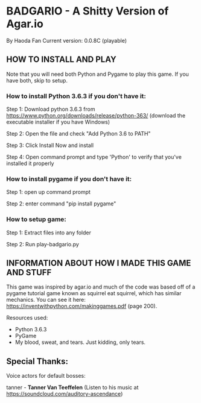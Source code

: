 # BADGARIO - A Shitty Version of Agar.io
By Haoda Fan
Current version: 0.0.8C (playable)

## HOW TO INSTALL AND PLAY
Note that you will need both Python and Pygame to play this game. If you have both, skip to setup.
### How to install Python 3.6.3 if you don't have it:
Step 1: Download python 3.6.3 from https://www.python.org/downloads/release/python-363/
    (download the executable installer if you have Windows)

Step 2: Open the file and check "Add Python 3.6 to PATH"

Step 3: Click Install Now and install

Step 4: Open command prompt and type 'Python' to verify that you've installed it properly


### How to install pygame if you don't have it:
Step 1: open up command prompt

Step 2: enter command "pip install pygame"


### How to setup game:
Step 1: Extract files into any folder

Step 2: Run play-badgario.py


## INFORMATION ABOUT HOW I MADE THIS GAME AND STUFF
This game was inspired by agar.io and much of the code was based off of a pygame tutorial game known as squirrel eat squirrel, which has similar mechanics. You can see it here:  https://inventwithpython.com/makinggames.pdf (page 200).

Resources used:
- Python 3.6.3
- PyGame
- My blood, sweat, and tears. Just kidding, only tears.

## Special Thanks:
Voice actors for default bosses:

tanner - **Tanner Van Teeffelen**  (Listen to his music at https://soundcloud.com/auditory-ascendance)
